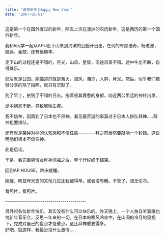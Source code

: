 ```yaml
---
title: "谨贺新年|Happy New Year"
date: "2007-01-01"
---
```


这是第一个在国外度过的新年，除去上次在澳洲的农历新年，这是西历的第一个国外新年。  
  
我和5同学一起从APU走下山来到海滨的公园开日出。在列的有顾浩奇，杨进源，姚远，金兢，还有侯鹏宇。  
  
走下山的过程还是不错的，月光，山风，星辰，沿途风景不错。途中牛比不断，自得其乐。  
  
然后就是公园。能描述的就是篝火，海风，潮汐，人群，月光。然后，似乎我们能够分享的除了拍照，就只有沉默了。  
  
到了早上，拍到了不错的日出。拖着极其疲惫的身躯，向近两公里远的神社出发。  
  
途中抱怨不断，导致喉咙生疼。  
  
我不信神，因而到了日本也不拜神。看见最荒诞的事莫过于日本人排队拜神.....拜神也要排队。  
  
还有就是某种对神的认知感和不信任感————拜之前居然要敲响一个铃铛。这说明他们根本不信任神。  
  
此是后话。  
  
于是，看完善男信女拜神求福之后，整个行程终于结束。  
  
回到AP HOUSE，趴床就睡。  
  
刚醒，明显昨天去的其他几位比我醒得早。或者没有睡。不管了，语无伦次。  
  
看照片，看照片。  
  
\----------------------------------------- 
  
另外祝各位新年快乐，其实没有什么可以快乐的。昨天晚上，一个人独自听着维也纳新年音乐会，反思一年来的一切。在日本的寒风冷夜中，在山间的冷月的窥视下，完成对自己的盘点才是重点，这比拜神重要得多。  
好吧，就这样，我最近没什么激情.....

